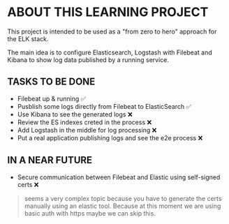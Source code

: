 # ABOUT THIS LEARNING PROJECT

This project is intended to be used as a "from zero to hero" approach for the ELK stack.

The main idea is to configure Elasticsearch, Logstash with Filebeat and Kibana to show log data published by a running service.

## TASKS TO BE DONE

* Filebeat up & running :white_check_mark:
* Pusblish some logs directly from Filebeat to ElasticSearch :white_check_mark:
* Use Kibana to see the generated logs :x:
* Review the ES indexes creted in the process :x:
* Add Logstash in the middle for log processing :x:
* Put a real application publishing logs and see the e2e process :x:

## IN A NEAR FUTURE
* Secure communication between Filebeat and Elastic using self-signed certs :x: 
> seems a very complex topic because you have to generate the certs manually using an elastic tool. Because at this moment we are using basic auth with https maybe we can skip this.